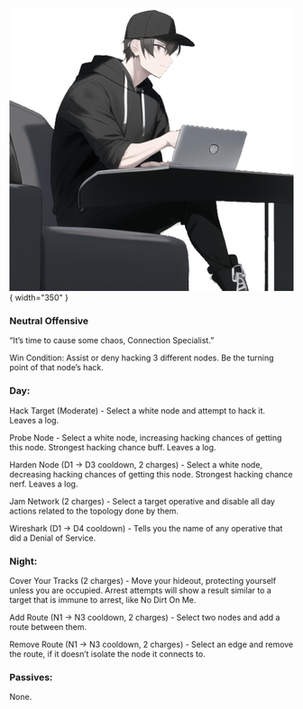 ![connectionspecialist.png](Images/connectionspecialist.png){ width="350" }

### **Neutral Offensive**

“It’s time to cause some chaos, Connection Specialist.”

Win Condition: Assist or deny hacking 3 different nodes. Be the turning point of that node’s hack.

### **Day:**

Hack Target (Moderate) - Select a white node and attempt to hack it. Leaves a log.

Probe Node - Select a white node, increasing hacking chances of getting this node. Strongest hacking chance buff. Leaves a log.

Harden Node (D1 -> D3 cooldown, 2 charges) - Select a white node, decreasing hacking chances of getting this node. Strongest hacking chance nerf. Leaves a log.

Jam Network (2 charges) - Select a target operative and disable all day actions related to the topology done by them.

Wireshark (D1 -> D4 cooldown) - Tells you the name of any operative that did a Denial of Service.

### **Night:**

Cover Your Tracks (2 charges) - Move your hideout, protecting yourself unless you are occupied. Arrest attempts will show a result similar to a target that is immune to arrest, like No Dirt On Me.

Add Route (N1 -> N3 cooldown, 2 charges) - Select two nodes and add a route between them.

Remove Route (N1 -> N3 cooldown, 2 charges) - Select an edge and remove the route, if it doesn’t isolate the node it connects to.

### **Passives:**

None.